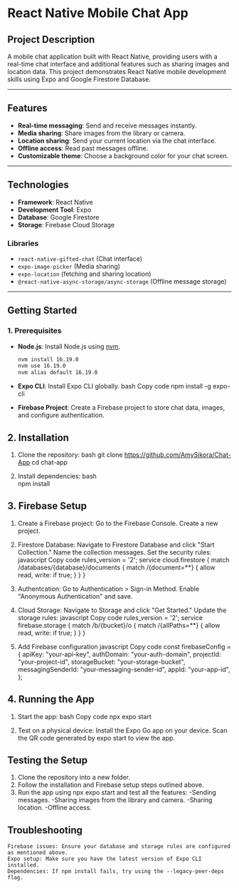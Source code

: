 # **React Native Mobile Chat App**

## **Project Description**
A mobile chat application built with React Native, providing users with a real-time chat interface and additional features such as sharing images and location data. This project demonstrates React Native mobile development skills using Expo and Google Firestore Database.

---

## **Features**
- **Real-time messaging**: Send and receive messages instantly.
- **Media sharing**: Share images from the library or camera.
- **Location sharing**: Send your current location via the chat interface.
- **Offline access**: Read past messages offline.
- **Customizable theme**: Choose a background color for your chat screen.

---

## **Technologies**
- **Framework**: React Native
- **Development Tool**: Expo
- **Database**: Google Firestore
- **Storage**: Firebase Cloud Storage

### **Libraries**
- `react-native-gifted-chat` (Chat interface)
- `expo-image-picker` (Media sharing)
- `expo-location` (fetching and sharing location)
- `@react-native-async-storage/async-storage` (Offline message storage)

---

## **Getting Started**

### **1. Prerequisites**
- **Node.js**: Install Node.js using [nvm](https://github.com/nvm-sh/nvm).
  ```bash
  nvm install 16.19.0
  nvm use 16.19.0
  nvm alias default 16.19.0  

 - **Expo CLI**: Install Expo CLI globally.
  bash
  Copy code
  npm install -g expo-cli

  - **Firebase Project**: Create a Firebase project to store chat data, images, and configure authentication.

## **2. Installation**
  1. Clone the repository:
      bash
      git clone <https://github.com/AmySikora/Chat-App>
      cd chat-app
  
  2. Install dependencies:
      bash       
      npm install

## **3. Firebase Setup**
 1. Create a Firebase project:
      Go to the Firebase Console.
      Create a new project.
 2. Firestore Database:
      Navigate to Firestore Database and click "Start Collection."
      Name the collection messages.
      Set the security rules:
      javascript 
      Copy code
        rules_version = '2';
        service cloud.firestore {
          match /databases/{database}/documents {
            match /{document=**} {
              allow read, write: if true;
            }
          }
        }

  3. Authentcation:
      Go to Authentication > Sign-in Method.
      Enable "Anonymous Authentication" and save.
      
  4. Cloud Storage:
      Navigate to Storage and click "Get Started."
      Update the storage rules:
      javascript
      Copy code
            rules_version = '2';
      service firebase.storage {
        match /b/{bucket}/o {
          match /{allPaths=**} {
            allow read, write: if true;
          }
        }
      }

   5. Add Firebase configuration 
        javascript
        Copy code
        const firebaseConfig = {
          apiKey: "your-api-key",
          authDomain: "your-auth-domain",
          projectId: "your-project-id",
          storageBucket: "your-storage-bucket",
          messagingSenderId: "your-messaging-sender-id",
          appId: "your-app-id",
        };
  
## **4. Running the App**
  1. Start the app: 
      bash
      Copy code
      npx expo start

  2. Test on a physical device:
      Install the Expo Go app on your device.
      Scan the QR code generated by expo start to view the app.

## **Testing the Setup**
  1. Clone the repository into a new folder.
  2. Follow the installation and Firebase setup steps outlined above.
  3. Run the app using npx expo start and test all the features:
      -Sending messages.
      -Sharing images from the library and camera.
      -Sharing location.
      -Offline access.

## **Troubleshooting**
    Firebase issues: Ensure your database and storage rules are configured as mentioned above.
    Expo setup: Make sure you have the latest version of Expo CLI installed.
    Dependencies: If npm install fails, try using the --legacy-peer-deps flag.
